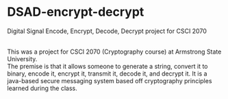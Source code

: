 # DSAD-encrypt-decrypt
Digital Signal Encode, Encrypt, Decode, Decrypt project for CSCI 2070

<br/>
This was a project for CSCI 2070 (Cryptography course) at Armstrong State University. <br/>
The premise is that it allows someone to generate a string, convert it to binary, encode it, encrypt it, transmit it, decode it, and decrypt it.  It is a java-based secure messaging system based off cryptography principles learned during the class.  
